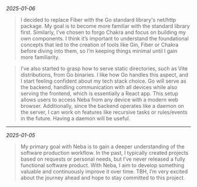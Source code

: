 _2025-01-06_

> I decided to replace Fiber with the Go standard library's net/http package. My goal is to become more familiar with the standard library first. Similarly, I’ve chosen to forgo Chakra and focus on building my own components. I think it’s important to understand the foundational concepts that led to the creation of tools like Gin, Fiber or Chakra before diving into them, so I’m keeping things minimal until I gain more familiarity.

> I’ve also started to grasp how to serve static directories, such as Vite distributions, from Go binaries. I like how Go handles this aspect, and I start feeling confident about my tech stack choice. Go will serve as the backend, handling communication with all devices while also serving the frontend, which is essentially a React app. This setup allows users to access Neba from any device with a modern web browser. Additionally, since the backend operates like a daemon on the server, I can work on features like recursive tasks or rules/events in the future. Having a daemon will be useful.

---

_2025-01-05_

> My primary goal with Neba is to gain a deeper understanding of the software production workflow. In the past, I typically created projects based on requests or personal needs, but I’ve never released a fully functional software product. With Neba, I aim to develop something valuable and continuously improve it over time. TBH, I’m very excited about the journey ahead and hope to stay committed to this project.
